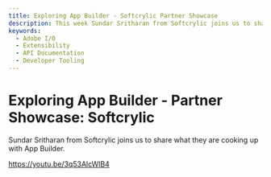 ```yaml
---
title: Exploring App Builder - Softcrylic Partner Showcase 
description: This week Sundar Sritharan from Softcrylic joins us to share what they are cooking up with App Builder.   
keywords:
  - Adobe I/O
  - Extensibility
  - API Documentation
  - Developer Tooling  
---
```


# Exploring App Builder - Partner Showcase: Softcrylic

Sundar Sritharan from Softcrylic joins us to share what they are cooking up with App Builder.

<Media slots="video"/>

https://youtu.be/3q53AlcWlB4
